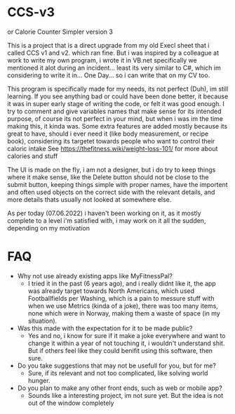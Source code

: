 # CCS-v3
or Calorie Counter Simpler version 3

This is a project that is a direct upgrade from my old Execl sheet that i called CCS v1 and v2. which ran fine.
But i was inspired by a colleague at work to write my own program, i wrote it in VB.net specifically we mentioned it alot during an incident... least its very similar to C#, which im considering to write it in... One Day... so i can write that on my CV too.

This program is specifically made for my needs, its not perfect (Duh), im still learning. If you see anything bad or could have been done better, it because it was in super early stage of writing the code, or felt it was good enough.
I try to comment and give variables names that make sense for its intended purpose, of course its not perfect in your mind, but when i was im the time making this, it kinda was.
Some extra features are added mostly because its great to have, should i ever need it (like body measurement, or recipe book), considering its targetet towards people who want to control their caloric intake
See https://thefitness.wiki/weight-loss-101/ for more about calories and stuff

The UI is made on the fly, i am not a designer, but i do try to keep things where it make sense, like the Delete button should not be close to the submit button, keeping things simple with proper names, have the importent and often used objects on the correct side with the relevant details, and more details thats usually not looked at somewhere else.

As per today (07.06.2022) i haven't been working on it, as it mostly complete to a level i'm satisfied with, i may work on it all the sudden, depending on my motivation

# FAQ
- Why not use already existing apps like MyFitnessPal?
  - I tried it in the past (6 years ago), and i really didnt like it, the app was already target towards North Americans, which used Footballfields per Washing, which is a pain to messure stuff with when we use Metrics (kinda of a joke), there was too many items, none which were in Norway, making them a waste of space (in my situation).
- Was this made with the expectation for it to be made public?
  - Yes and no, i know for sure if it make a joke everywhere and want to change it within a year of not touching it, i wouldn't understand shit. But if others feel like they could benifit using this software, then sure.
- Do you take suggestions that may not be usefull for you, but for me?
  - Sure, if its relevant and not too complicated, like solving world hunger.
- Do you plan to make any other front ends, such as web or mobile app?
  - Sounds like a interesting project, im not sure yet. But the idea is not out of the window completely
